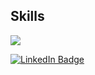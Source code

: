 ## Skills
  <p align="left">
    <a href="https://skillicons.dev">
      <img src="https://skillicons.dev/icons?i=c,cpp,typescript,html,css,docker,javascript,git,github,bash,linux,vim,vscode" />
    </a>
  </p> 
  <div align=“center”>
  <a href="https://www.linkedin.com/in/mattia-marzano-63941b271/">
    <img src="https://img.shields.io/badge/LinkedIn-blue?style=for-the-badge&logo=linkedin&logoColor=white" alt="LinkedIn Badge"/>
  </a>
  </div>


